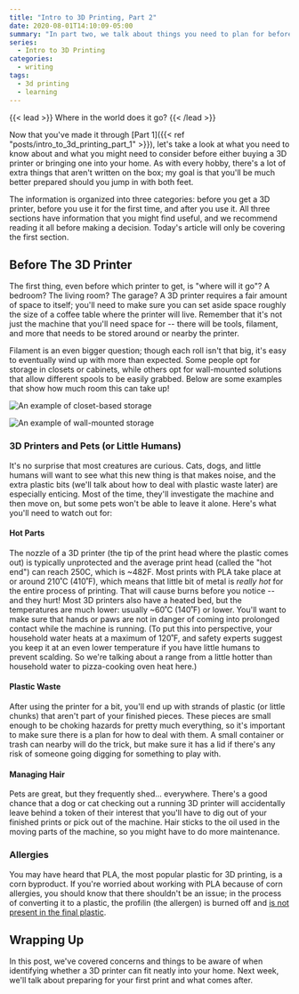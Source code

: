 ```yaml
---
title: "Intro to 3D Printing, Part 2"
date: 2020-08-01T14:10:09-05:00
summary: "In part two, we talk about things you need to plan for before getting your first printer and important questions about safety!"
series:
  - Intro to 3D Printing
categories:
  - writing
tags:
  - 3d printing
  - learning
---
```


{{< lead >}}
Where in the world does it go?
{{< /lead >}}

Now that you've made it through [Part 1]({{< ref "posts/intro_to_3d_printing_part_1" >}}), let's take a look at what you need to know about and what you might need to consider before either buying a 3D printer or bringing one into your home. As with every hobby, there's a lot of extra things that aren't written on the box; my goal is that you'll be much better prepared should you jump in with both feet.

The information is organized into three categories: before you get a 3D printer, before you use it for the first time, and after you use it. All three sections have information that you might find useful, and we recommend reading it all before making a decision. Today's article will only be covering the first section.

## Before The 3D Printer

The first thing, even before which printer to get, is "where will it go"? A bedroom? The living room? The garage? A 3D printer requires a fair amount of space to itself; you'll need to make sure you can set aside space roughly the size of a coffee table where the printer will live. Remember that it's not just the machine that you'll need space for -- there will be tools, filament, and more that needs to be stored around or nearby the printer.

Filament is an even bigger question; though each roll isn't that big, it's easy to eventually wind up with more than expected. Some people opt for storage in closets or cabinets, while others opt for wall-mounted solutions that allow different spools to be easily grabbed. Below are some examples that show how much room this can take up!

![An example of closet-based storage](images/intro_to_3d_printing/closet-based-storage.jpg) 

![An example of wall-mounted storage](images/intro_to_3d_printing/wall-based-storage.jpg) 

### 3D Printers and Pets (or Little Humans)

It's no surprise that most creatures are curious. Cats, dogs, and little humans will want to see what this new thing is that makes noise, and the extra plastic bits (we'll talk about how to deal with plastic waste later) are especially enticing. Most of the time, they'll investigate the machine and then move on, but some pets won't be able to leave it alone. Here's what you'll need to watch out for:

#### Hot Parts

The nozzle of a 3D printer (the tip of the print head where the plastic comes out) is typically unprotected and the average print head (called the "hot end") can reach 250C, which is ~482F. Most prints with PLA take place at or around 210˚C (410˚F), which means that little bit of metal is _really hot_ for the entire process of printing. That will cause burns before you notice -- and they hurt! Most 3D printers also have a heated bed, but the temperatures are much lower: usually ~60˚C (140˚F) or lower. You'll want to make sure that hands or paws are not in danger of coming into prolonged contact while the machine is running. (To put this into perspective, your household water heats at a maximum of 120˚F, and safety experts suggest you keep it at an even lower temperature if you have little humans to prevent scalding. So we're talking about a range from a little hotter than household water to pizza-cooking oven heat here.)

#### Plastic Waste

After using the printer for a bit, you'll end up with strands of plastic (or little chunks) that aren't part of your finished pieces. These pieces are small enough to be choking hazards for pretty much everything, so it's important to make sure there is a plan for how to deal with them. A small container or trash can nearby will do the trick, but make sure it has a lid if there's any risk of someone going digging for something to play with.

#### Managing Hair

Pets are great, but they frequently shed... everywhere. There's a good chance that a dog or cat checking out a running 3D printer will accidentally leave behind a token of their interest that you'll have to dig out of your finished prints or pick out of the machine. Hair sticks to the oil used in the moving parts of the machine, so you might have to do more maintenance.

### Allergies

You may have heard that PLA, the most popular plastic for 3D printing, is a corn byproduct. If you're worried about working with PLA because of corn allergies, you should know that there shouldn't be an issue; in the process of converting it to a plastic, the profilin (the allergen) is burned off and [is not present in the final plastic](https://knowledgebase.goodstartpackaging.com/knowledge/is-pla-safe-for-people-with-corn-allergies).


## Wrapping Up

In this post, we've covered concerns and things to be aware of when identifying whether a 3D printer can fit neatly into your home. Next week, we'll talk about preparing for your first print and what comes after. 
